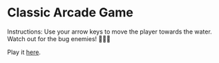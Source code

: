 # Classic Arcade Game
Instructions: Use your arrow keys to move the player towards the water. Watch out for the bug enemies! 🐞🐞🐞

Play it [here](https://aekari.github.io/Classic-Arcade-Game/).
